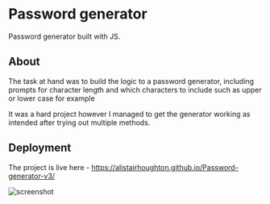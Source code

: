 # Password generator
Password generator built with JS.
## About

The task at hand was to build the logic to a password generator, including prompts for character length and which characters to include such as upper or lower case for example

It was a hard project however I managed to get the generator working as intended after trying out multiple methods. 

## Deployment 

The project is live here - https://alistairhoughton.github.io/Password-generator-v3/

![screenshot](https://i.gyazo.com/eba56e965a3264a71e74e796e37b139c.png)
